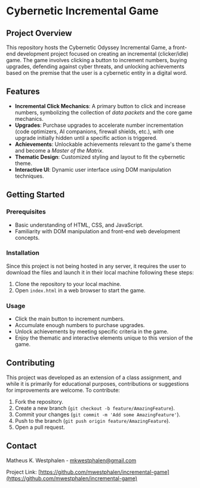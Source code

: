 # Cybernetic Incremental Game 

## Project Overview

This repository hosts the Cybernetic Odyssey Incremental Game, a front-end development project focused on creating an incremental (clicker/idle) game. The game involves clicking a button to increment numbers, buying upgrades, defending against cyber threats, and unlocking achievements based on the premise that the user is a cybernetic entity in a digital word.

## Features

- **Incremental Click Mechanics**: A primary button to click and increase numbers, symbolizing the collection of *data packets* and the core game mechanics.
- **Upgrades**: Purchase upgrades to accelerate number incrementation (code optimizers, AI companions, firewall shields, etc.), with one upgrade initially hidden until a specific action is triggered.
- **Achievements**: Unlockable achievements relevant to the game's theme and become a *Master of the Matrix*.
- **Thematic Design**: Customized styling and layout to fit the cybernetic theme.
- **Interactive UI**: Dynamic user interface using DOM manipulation techniques.

## Getting Started

### Prerequisites

- Basic understanding of HTML, CSS, and JavaScript.
- Familiarity with DOM manipulation and front-end web development concepts.

### Installation

Since this project is not being hosted in any server, it requires the user to download the files and launch it in their local machine following these steps:

1. Clone the repository to your local machine.
2. Open `index.html` in a web browser to start the game.

### Usage

- Click the main button to increment numbers.
- Accumulate enough numbers to purchase upgrades.
- Unlock achievements by meeting specific criteria in the game.
- Enjoy the thematic and interactive elements unique to this version of the game.

## Contributing

This project was developed as an extension of a class assignment, and while it is primarily for educational purposes, contributions or suggestions for improvements are welcome. To contribute:
1. Fork the repository.
2. Create a new branch (`git checkout -b feature/AmazingFeature`).
3. Commit your changes (`git commit -m 'Add some AmazingFeature'`).
4. Push to the branch (`git push origin feature/AmazingFeature`).
5. Open a pull request.

## Contact
Matheus K. Westphalen - mkwestphalen@gmail.com

Project Link: [https://github.com/mwestphalen/incremental-game](https://github.com/mwestphalen/incremental-game)
